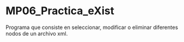 # MP06_Practica_eXist
Programa que consiste en seleccionar, modificar o eliminar diferentes nodos de un archivo xml.
